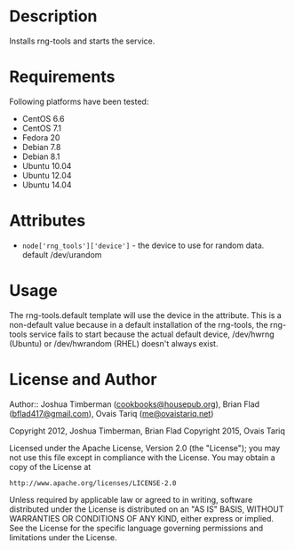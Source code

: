 Description
===========

Installs rng-tools and starts the service.

Requirements
============

Following platforms have been tested:
* CentOS 6.6
* CentOS 7.1
* Fedora 20
* Debian 7.8
* Debian 8.1
* Ubuntu 10.04
* Ubuntu 12.04
* Ubuntu 14.04

Attributes
==========

* `node['rng_tools']['device']` - the device to use for random data. default /dev/urandom

Usage
=====

The rng-tools.default template will use the device in the attribute. This is a non-default value because in a default installation of the rng-tools, the rng-tools service fails to start because the actual default device, /dev/hwrng (Ubuntu) or /dev/hwrandom (RHEL) doesn't always exist.

License and Author
==================

Author:: Joshua Timberman (<cookbooks@housepub.org>), Brian Flad (<bflad417@gmail.com>), Ovais Tariq (me@ovaistariq.net)

Copyright 2012, Joshua Timberman, Brian Flad
Copyright 2015, Ovais Tariq

Licensed under the Apache License, Version 2.0 (the "License");
you may not use this file except in compliance with the License.
You may obtain a copy of the License at

    http://www.apache.org/licenses/LICENSE-2.0

Unless required by applicable law or agreed to in writing, software
distributed under the License is distributed on an "AS IS" BASIS,
WITHOUT WARRANTIES OR CONDITIONS OF ANY KIND, either express or implied.
See the License for the specific language governing permissions and
limitations under the License.
